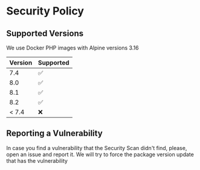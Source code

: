 # Security Policy

## Supported Versions

We use Docker PHP images with Alpine versions 3.16

| Version | Supported          |
| ------- | ------------------ |
| 7.4     | :white_check_mark: |
| 8.0     | :white_check_mark: |
| 8.1     | :white_check_mark: |
| 8.2     | :white_check_mark: |
| < 7.4   | :x:                |

## Reporting a Vulnerability

In case you find a vulnerability that the Security Scan didn't find, please, open an issue and report it.
We will try to force the package version update that has the vulnerability
